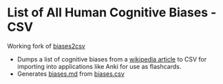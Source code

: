 List of All Human Cognitive Biases - CSV
==========================================

Working fork of [biases2csv](https://github.com/ErikBjare/biases2csv)
 - Dumps a list of cognitive biases from a [wikipedia article](https://en.wikipedia.org/wiki/List_of_cognitive_biases) to CSV for importing into applications like Anki for use as flashcards.
 - Generates [biases.md](data/biases.md) from [biases.csv](data/biases.csv)
